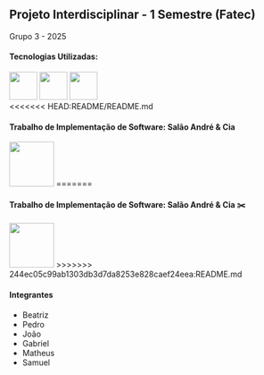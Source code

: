 <h2>Projeto Interdisciplinar - 1 Semestre (Fatec)</h2>
<p>Grupo 3 - 2025 </p>

<h4> Tecnologias Utilizadas:</h4>

<div style="display: inline">
<img width='50' height='50' src="https://cdn.jsdelivr.net/gh/devicons/devicon@latest/icons/html5/html5-original.svg" />
<img width='50' height='50' src="https://cdn.jsdelivr.net/gh/devicons/devicon@latest/icons/bootstrap/bootstrap-original-wordmark.svg" />
<img width='50' height='50' src="https://cdn.jsdelivr.net/gh/devicons/devicon@latest/icons/css3/css3-original.svg" />
</div>

<div>
<<<<<<< HEAD:README/README.md
<h4>Trabalho de Implementação de Software: Salão André & Cia</h4>
<img width='80' height='80' src="../README/img/logo.jpeg"/>
=======
<h4>Trabalho de Implementação de Software: Salão André & Cia ✂️</h4>
<img src="../Documentação/img/logo.jpeg" width='80' height='80'/>
>>>>>>> 244ec05c99ab1303db3d7da8253e828caef24eea:README.md
</div>

<h4>Integrantes</h4>
<nav>
    <ul>
        <li>Beatriz</li>
        <li>Pedro</li>
        <li>João</li>
        <li>Gabriel</li>
        <li>Matheus</li>
        <li>Samuel</li> 
</ul>
</nav>
